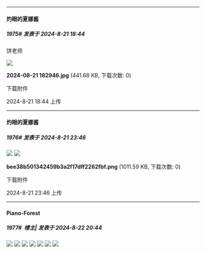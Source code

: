 ﻿
*****

####  灼眼的夏娜酱  
##### 1975#       发表于 2024-8-21 18:44

饼老师

<img src="https://img.saraba1st.com/forum/202408/21/184419hl4k0dllylcnslk6.jpg" referrerpolicy="no-referrer">

<strong>2024-08-21 182946.jpg</strong> (441.68 KB, 下载次数: 0)

下载附件

2024-8-21 18:44 上传


*****

####  灼眼的夏娜酱  
##### 1976#       发表于 2024-8-21 23:46

<img src="https://static.saraba1st.com/image/smiley/face2017/252.png" referrerpolicy="no-referrer">

<img src="https://img.saraba1st.com/forum/202408/21/234643odqhry2rpldp6ayl.png" referrerpolicy="no-referrer">

<strong>bee38b501342459b3a2f17dff2262fbf.png</strong> (1011.59 KB, 下载次数: 0)

下载附件

2024-8-21 23:46 上传


*****

####  Piano-Forest  
##### 1977#         楼主| 发表于 2024-8-22 20:44

<img src="https://p.sda1.dev/19/6b1d3f7dca80f91f53f3f219e3306ce2/20240822_203916.jpg" referrerpolicy="no-referrer">
<img src="https://p.sda1.dev/19/4191a4c443a898818614a76c53df20ea/20240822_203917.jpg" referrerpolicy="no-referrer">
<img src="https://p.sda1.dev/19/02174e99e8ce5b9be6b94cf2a04333aa/20240822_203858.jpg" referrerpolicy="no-referrer">

<img src="https://p.sda1.dev/19/b63e72f5018ee19809f18cf8523e5b22/20240822_203957.jpg" referrerpolicy="no-referrer">
<img src="https://p.sda1.dev/19/29f8d70aa7834f2466aa78fc835308af/20240822_204040.jpg" referrerpolicy="no-referrer">
<img src="https://p.sda1.dev/19/eedb841274d4f69b2c40b7e3783616dd/20240822_204042.jpg" referrerpolicy="no-referrer">
<img src="https://p.sda1.dev/19/1b31724827ef6b0a7869c4de410e56ec/20240822_204043.jpg" referrerpolicy="no-referrer">

